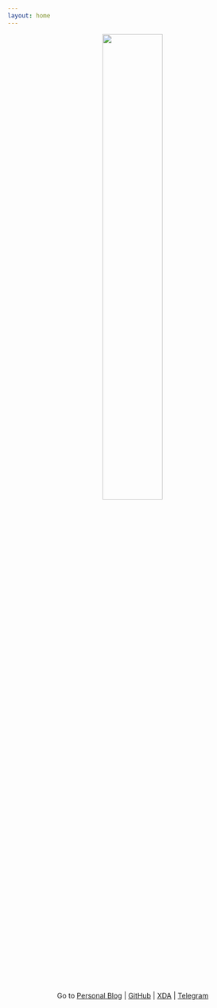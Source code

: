```yaml
---
layout: home
---
```


<p align="center"><img src="https://s20.postimg.cc/arzyqvd31/Zaw_Zaw-_Round.png" width="49%" height="49%"/></p>
<p align="center">Go to <a href="https://medium.com/zawzaww">Personal Blog</a> | <a href="https://github.com/zawzaww">GitHub</a> | <a href="https://forum.xda-developers.com/member.php?u=7581611">XDA</a> | <a href="https://t.me/zawzaww">Telegram</a>


